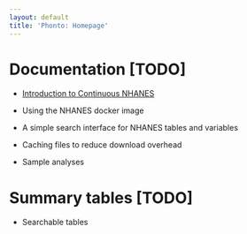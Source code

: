```yaml
---
layout: default
title: 'Phonto: Homepage'
---
```


# Documentation [TODO]

- [Introduction to Continuous NHANES](/vignettes/nhanes-introduction.html)

- Using the NHANES docker image

- A simple search interface for NHANES tables and variables

- Caching files to reduce download overhead

- Sample analyses

# Summary tables [TODO]

- Searchable tables




